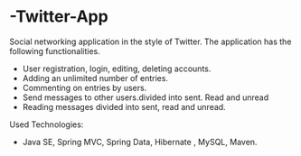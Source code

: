 # -Twitter-App
Social networking application in the style of Twitter. The application has the following functionalities.
- User registration, login, editing, deleting accounts.
- Adding an unlimited number of entries.
- Commenting on entries by users.
- Send messages to other users.divided into sent. Read and unread
- Reading messages divided into sent, read and unread.

Used Technologies:
- Java SE, Spring MVC, Spring Data, Hibernate , MySQL, Maven.

